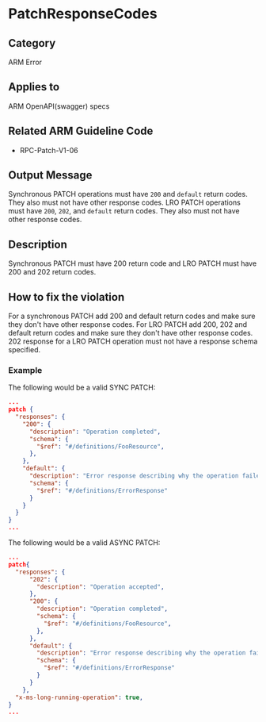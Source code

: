 # PatchResponseCodes

## Category

ARM Error

## Applies to

ARM OpenAPI(swagger) specs

## Related ARM Guideline Code

- RPC-Patch-V1-06

## Output Message

Synchronous PATCH operations must have `200` and `default` return codes. They also must not have other response codes.
LRO PATCH operations must have `200`, `202`, and `default` return codes. They also must not have other response codes.

## Description

Synchronous PATCH must have 200 return code and LRO PATCH must have 200 and 202 return codes.

## How to fix the violation

For a synchronous PATCH add 200 and default return codes and make sure they don't have other response codes.
For LRO PATCH add 200, 202 and default return codes and make sure they don't have other response codes.
202 response for a LRO PATCH operation must not have a response schema specified.

### Example

The following would be a valid SYNC PATCH:

```json
...
patch {
  "responses": {
    "200": {
      "description": "Operation completed",
      "schema": {
        "$ref": "#/definitions/FooResource",
      },
    },
    "default": {
      "description": "Error response describing why the operation failed.",
      "schema": {
        "$ref": "#/definitions/ErrorResponse"
      }
    }
  }
}  
...
```

The following would be a valid ASYNC PATCH:

```json
...
patch{
  "responses": {
      "202": {
        "description": "Operation accepted",
      },
      "200": {
        "description": "Operation completed",
        "schema": {
          "$ref": "#/definitions/FooResource",
        },
      },
      "default": {
        "description": "Error response describing why the operation failed.",
        "schema": {
          "$ref": "#/definitions/ErrorResponse"
        }
      }
    },
  "x-ms-long-running-operation": true,
}
...
```
